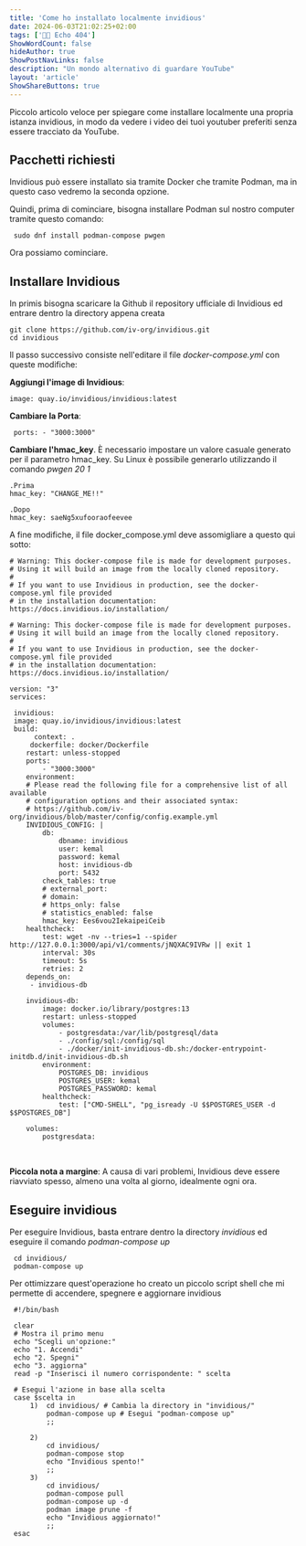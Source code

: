 ```yaml
---
title: 'Come ho installato localmente invidious'
date: 2024-06-03T21:02:25+02:00
tags: ['👨‍💻 Echo 404']
ShowWordCount: false
hideAuthor: true
ShowPostNavLinks: false
description: "Un mondo alternativo di guardare YouTube"
layout: 'article'
ShowShareButtons: true
---
```


Piccolo articolo veloce per spiegare come installare localmente una propria istanza invidious, in modo da vedere i video dei tuoi youtuber preferiti senza essere tracciato da YouTube.

## Pacchetti richiesti

Invidious può essere installato sia tramite Docker che tramite Podman, ma in questo caso vedremo la seconda opzione.

Quindi, prima di cominciare, bisogna installare Podman sul nostro computer tramite questo comando:

```
 sudo dnf install podman-compose pwgen
```

Ora possiamo cominciare.

## Installare Invidious

In primis bisogna scaricare la Github il repository ufficiale di Invidious ed entrare dentro la directory appena creata

```
git clone https://github.com/iv-org/invidious.git
cd invidious
```


Il passo successivo consiste nell'editare il file _docker-compose.yml_ con queste modifiche:

**Aggiungi l'image di Invidious**:

    image: quay.io/invidious/invidious:latest

**Cambiare la Porta**:

     ports: - "3000:3000"

**Cambiare l'hmac_key**. È necessario impostare un valore casuale generato per il parametro hmac_key. Su Linux è possibile generarlo utilizzando il comando *pwgen 20 1*

    .Prima
    hmac_key: "CHANGE_ME!!"

    .Dopo
    hmac_key: saeNg5xufooraofeevee


A fine modifiche, il file docker_compose.yml deve assomigliare a questo qui sotto:

    # Warning: This docker-compose file is made for development purposes.
    # Using it will build an image from the locally cloned repository.
    #
    # If you want to use Invidious in production, see the docker-compose.yml file provided
    # in the installation documentation: https://docs.invidious.io/installation/

    # Warning: This docker-compose file is made for development purposes.
    # Using it will build an image from the locally cloned repository.
    #
    # If you want to use Invidious in production, see the docker-compose.yml file provided
    # in the installation documentation: https://docs.invidious.io/installation/

    version: "3"
    services:
    
     invidious:
     image: quay.io/invidious/invidious:latest
     build:
          context: .
         dockerfile: docker/Dockerfile
        restart: unless-stopped
        ports:
            - "3000:3000"
        environment:
        # Please read the following file for a comprehensive list of all available
        # configuration options and their associated syntax:
        # https://github.com/iv-org/invidious/blob/master/config/config.example.yml
        INVIDIOUS_CONFIG: |
            db:
                dbname: invidious
                user: kemal
                password: kemal
                host: invidious-db
                port: 5432
            check_tables: true
            # external_port:
            # domain:
            # https_only: false
            # statistics_enabled: false
            hmac_key: Ees6vou2IekaipeiCeib
        healthcheck:
            test: wget -nv --tries=1 --spider http://127.0.0.1:3000/api/v1/comments/jNQXAC9IVRw || exit 1
            interval: 30s
            timeout: 5s
            retries: 2
        depends_on:
         - invidious-db
  
        invidious-db:
            image: docker.io/library/postgres:13
            restart: unless-stopped
            volumes:
                - postgresdata:/var/lib/postgresql/data
                - ./config/sql:/config/sql
                - ./docker/init-invidious-db.sh:/docker-entrypoint-initdb.d/init-invidious-db.sh
            environment:
                POSTGRES_DB: invidious
                POSTGRES_USER: kemal
                POSTGRES_PASSWORD: kemal
            healthcheck:
                test: ["CMD-SHELL", "pg_isready -U $$POSTGRES_USER -d $$POSTGRES_DB"]

        volumes:
            postgresdata:

<br />

**Piccola nota a margine**: A causa di vari problemi, Invidious deve essere riavviato spesso, almeno una volta al giorno, idealmente ogni ora.

## Eseguire invidious

Per eseguire Invidious, basta entrare dentro la directory _invidious_ ed eseguire il comando _podman-compose up_ 

     cd invidious/
     podman-compose up

Per ottimizzare quest'operazione ho creato un piccolo script shell che mi permette di accendere, spegnere e aggiornare invidious

     #!/bin/bash

     clear
     # Mostra il primo menu
     echo "Scegli un'opzione:"
     echo "1. Accendi"
     echo "2. Spegni"
     echo "3. aggiorna"
     read -p "Inserisci il numero corrispondente: " scelta

     # Esegui l'azione in base alla scelta
     case $scelta in
         1)  cd invidious/ # Cambia la directory in "invidious/"
             podman-compose up # Esegui "podman-compose up"
             ;;
        
         2)
             cd invidious/
             podman-compose stop
             echo "Invidious spento!"
             ;;
         3)
             cd invidious/
             podman-compose pull
             podman-compose up -d
             podman image prune -f
             echo "Invidious aggiornato!"
             ;;
     esac